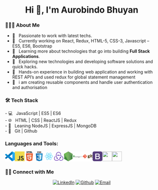 <h1 align="center">Hi 👋, I'm Aurobindo Bhuyan</h1>

### 👨🏻‍💻 About Me
- 🌱 &nbsp;  Passionate to work with latest techs.
- 🔭 &nbsp; Currently working on React, Redux, HTML-5, CSS-3, Javascript – ES5, ES6, Bootstrap
- 🌱 &nbsp; Learning more about technologies that go into building **Full Stack Applications**.
- 🤔 &nbsp; Exploring new technologies and developing software solutions and quick hacks.
- 🌱 &nbsp; Hands-on experience in building web application and working with REST API’s and used redux for global statement management 
- 🌱 &nbsp; i am creating reusable components and handle user authentication and authorisation

<h3>🛠 Tech Stack</h3>
- 💻 &nbsp; JavaScript | ES5 | ES6
<br/>
- 🌐 &nbsp; HTML | CSS | ReactJS | Redux
<br/>
- 🔭 &nbsp; Leaning NodeJS | ExpressJS | MongoDB
<br />
- 🔧 &nbsp; Git | Github
<br/>

### Languages and Tools:
<img align="left" height="32" width="32" src="https://raw.githubusercontent.com/github/explore/80688e429a7d4ef2fca1e82350fe8e3517d3494d/topics/visual-studio-code/visual-studio-code.png" />
<img align="left" height="32" width="32" src="https://raw.githubusercontent.com/github/explore/80688e429a7d4ef2fca1e82350fe8e3517d3494d/topics/javascript/javascript.png" />
<img align="left" height="32" width="32" src="https://raw.githubusercontent.com/github/explore/80688e429a7d4ef2fca1e82350fe8e3517d3494d/topics/html/html.png" />
<img align="left" height="32" width="32" src="https://raw.githubusercontent.com/github/explore/80688e429a7d4ef2fca1e82350fe8e3517d3494d/topics/css/css.png" />
<img align="left" height="32" width="32" src="https://raw.githubusercontent.com/github/explore/80688e429a7d4ef2fca1e82350fe8e3517d3494d/topics/react/react.png" />
<img align="left" height="32" width="32" src="https://raw.githubusercontent.com/github/explore/80688e429a7d4ef2fca1e82350fe8e3517d3494d/topics/redux/redux.png" />
<img align="left" height="32" width="32" src="https://raw.githubusercontent.com/github/explore/80688e429a7d4ef2fca1e82350fe8e3517d3494d/topics/nodejs/nodejs.png" />
<img align="left" height="32" width="32" src="https://raw.githubusercontent.com/github/explore/80688e429a7d4ef2fca1e82350fe8e3517d3494d/topics/mongodb/mongodb.png" />
<img align="left" height="32" width="32" src="https://raw.githubusercontent.com/github/explore/80688e429a7d4ef2fca1e82350fe8e3517d3494d/topics/git/git.png" />
<img align="left" height="32" width="32" src="https://raw.githubusercontent.com/github/explore/80688e429a7d4ef2fca1e82350fe8e3517d3494d/topics/bootstrap/bootstrap.png" />
<img align="left" style="color:#0081CB;" height="32" width="32" src="https://simpleicons.org/icons/material-ui.svg" />
<img align="left" height="32" width="32" src="https://cdn.jsdelivr.net/npm/simple-icons@v3/icons/github.svg" />
<br/>
<br/>

<h3> 🤝🏻 Connect with Me </h3>
<p align="center">
<a href="https://www.linkedin.com/in/aurobindo-bhuyan-4818a4207"><img alt="LinkedIn" src="https://img.shields.io/badge/LinkedIn-%20Aurobindo%20Bhuyan-blue?style=flat&logo=linkedin"></a>
<a href="https://github.com/aurobindobhuyan"><img alt="Github" src="https://img.shields.io/badge/GitHub-AurobindoBhuyan-blue?style=flat&logo=github"></a>
<a href="mailto:aurobindobhuyan6@gmail.com"><img alt="Email" src="https://img.shields.io/badge/Email-aurobindobhuyan6%40gmail.com-blue?style=flat&logo=gmail"></a>
</p>

<!---
aurobindobhuyan/aurobindobhuyan is a ✨ special ✨ repository because its `README.md` (this file) appears on your GitHub profile.
You can click the Preview link to take a look at your changes.
--->
